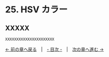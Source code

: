 ﻿# 25. HSV カラー

## XXXXX

```cpp
XXXXXXXXXXXXXXXXXXXXXX
```

[← 前の章へ戻る](Stopwatch.md)　|　[- 目次 -](Index.md)　|　[次の章へ進む →](HTTPClient.md)